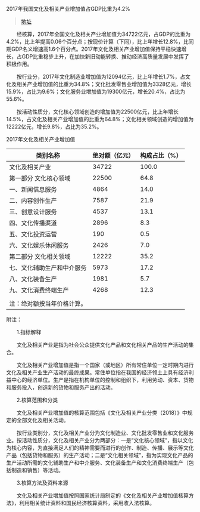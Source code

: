 2017年我国文化及相关产业增加值占GDP比重为4.2% 

>[地址](http://www.stats.gov.cn/tjsj/zxfb/201810/t20181010_1626867.html)  


　　经核算，2017年全国文化及相关产业增加值为34722亿元，占GDP的比重为4.2%，比上年提高0.06个百分点；按现价计算（下同），比上年增长12.8%，比同期GDP名义增速高1.6个百分点。2017年文化及相关产业增加值保持平稳快速增长，占GDP比重稳步上升，在加快新旧动能转换、推动经济高质量发展中发挥了积极作用。
 
　　按行业分，2017年文化制造业增加值为12094亿元，比上年增长1.7%，占文化及相关产业增加值的比重为34.8%；文化批发零售业增加值为3328亿元，增长15.9%，占比为9.6%；文化服务业增加值为19300亿元，增长20.4%，占比为55.6%。
 
　　按活动性质分，文化核心领域创造的增加值为22500亿元，比上年增长14.5%，占文化及相关产业增加值的比重为64.8%；文化相关领域创造的增加值为12222亿元，增长9.8%，占比为35.2%。
 
2017年文化及相关产业增加值
 
|类别名称|绝对额（亿元）|构成占比（%）|
|-|-|-|
|文化及相关产业|34722|100.0|
|第一部分 文化核心领域|22500|64.8|
|一、新闻信息服务|4864|14.0|
|二、内容创作生产|7587|21.9|
|三、创意设计服务|4537|13.1|
|四、文化传播渠道|2896|8.3|
|五、文化投资运营|190|0.5|
|六、文化娱乐休闲服务|2426|7.0|
|第二部分 文化相关领域|12222|35.2|
|七、文化辅助生产和中介服务|5973|17.2|
|八、文化装备生产|1981|5.7|
|九、文化消费终端生产|4268|12.3| 
||
|注：绝对额按当年价格计算。
 
附注：
 
　　1.指标解释
 
　　文化及相关产业是指为社会公众提供文化产品和文化相关产品的生产活动的集合。
 
　　文化及相关产业增加值是指一个国家（或地区）所有常住单位一定时期内进行文化及相关产业生产活动的最终成果。常住单位指在我国的经济领土上具有经济利益中心的经济单位。生产是指在机构单位的控制和组织下，利用劳动、资本、货物和服务投入，创造新的货物和服务产出的活动。
 
　　2.核算范围和分类
 
　　文化及相关产业增加值的核算范围包括《文化及相关产业分类（2018）》中规定的全部文化及相关活动。
 
　　按行业类别分，文化及相关产业分为文化制造业、文化批发零售业和文化服务业。按活动性质分，文化及相关产业分为两部分：一是“文化核心领域”，指以文化为核心内容，为直接满足人们的精神需要而进行的创作、制造、传播、展示等文化产品（包括货物和服务）的生产活动；二是“文化相关领域”，指为实现文化产品的生产活动所需的文化辅助生产和中介服务、文化装备生产和文化消费终端生产（包括制造和销售）等活动。
 
　　3.核算方法及资料来源
 
　　文化及相关产业增加值按照国家统计局制定的《文化及相关产业增加值核算方法》，利用相关统计资料和国民经济核算资料，采用收入法核算。
